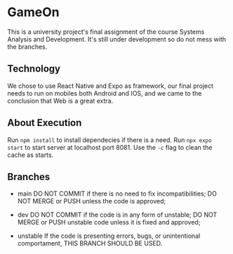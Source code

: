 # GameOn

This is a university project's final assignment of the course Systems Analysis and Development.
It's still under development so do not mess with the branches.

## Technology

We chose to use React Native and Expo as framework, our final project needs to run on mobiles both Android and IOS, and we came to the conclusion that Web is a great extra.

## About Execution

Run `npm install` to install dependecies if there is a need.
Run `npx expo start` to start server at localhost port 8081. Use the `-c` flag to clean the cache as starts.

## Branches

- main
  DO NOT COMMIT if there is no need to fix incompatibilities;
  DO NOT MERGE or PUSH unless the code is approved;
 
- dev
  DO NOT COMMIT if the code is in any form of unstable;
  DO NOT MERGE or PUSH unstable code unless it is fixed and approved;
  
- unstable
  If the code is presenting errors, bugs, or unintentional comportament, THIS BRANCH SHOULD BE USED.
